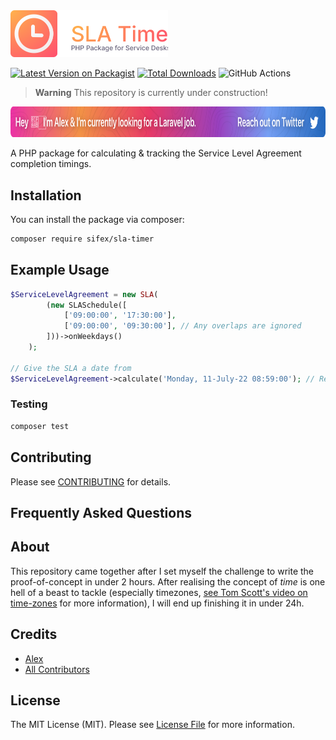 <img src="https://github.com/sifex/sla-timer/raw/HEAD/.github/assets/logo.svg?" width="50%" alt="Logo for SLA Timer">

[![Latest Version on Packagist](https://img.shields.io/packagist/v/sifex/sla-timer.svg?style=flat-square)](https://packagist.org/packages/sifex/sla-timer)
[![Total Downloads](https://img.shields.io/packagist/dt/sifex/sla-timer.svg?style=flat-square)](https://packagist.org/packages/sifex/sla-timer)
![GitHub Actions](https://github.com/sifex/sla-timer/actions/workflows/main.yml/badge.svg)

> **Warning**
> This repository is currently under construction!  

<a href="https://twitter.com/sifex/status/1548374115815346178">
<img src="https://github.com/sifex/sla-timer/raw/HEAD/.github/assets/hiring.svg?" height="49" alt="Logo for SLA Timer">
</a>

A PHP package for calculating & tracking the Service Level Agreement completion timings.

## Installation

You can install the package via composer:

```bash
composer require sifex/sla-timer
```

## Example Usage

```php
$ServiceLevelAgreement = new SLA(
        (new SLASchedule([
            ['09:00:00', '17:30:00'],
            ['09:00:00', '09:30:00'], // Any overlaps are ignored
        ]))->onWeekdays()
    );

// Give the SLA a date from
$ServiceLevelAgreement->calculate('Monday, 11-July-22 08:59:00'); // Returns a CarbonInterval  
```

### Testing

```bash
composer test
```

## Contributing

Please see [CONTRIBUTING](CONTRIBUTING.md) for details.

## Frequently Asked Questions

## About

This repository came together after I set myself the challenge to write the proof-of-concept in under 2 hours. After realising the concept of _time_ is one hell of a beast to tackle (especially timezones, [see Tom Scott's video on time-zones](https://www.youtube.com/watch?v=-5wpm-gesOY) for more information), I will end up finishing it in under 24h. 

## Credits

-   [Alex](https://github.com/sifex)
-   [All Contributors](../../contributors)

## License

The MIT License (MIT). Please see [License File](LICENSE.md) for more information.